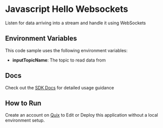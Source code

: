 # Javascript Hello Websockets

Listen for data arriving into a stream and handle it using WebSockets

## Environment Variables

This code sample uses the following environment variables:

- **inputTopicName**: The topic to read data from

## Docs

Check out the [SDK Docs](https://quix.ai/docs/sdk/introduction.html) for detailed usage guidance

## How to Run

Create an account on [Quix](https://portal.platform.quix.ai/self-sign-up?xlink=github) to Edit or Deploy this application without a local environment setup.